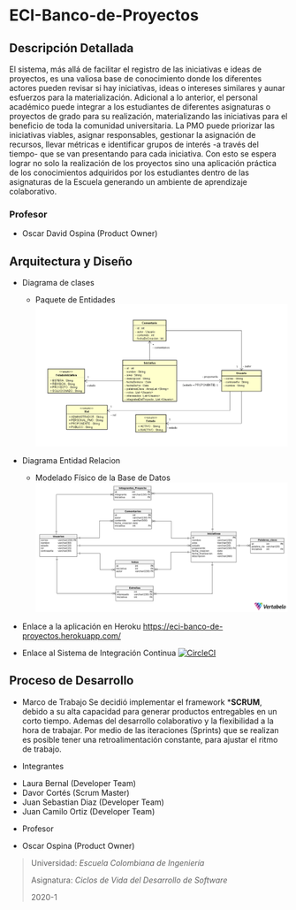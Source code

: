 # ECI-Banco-de-Proyectos

## Descripción Detallada

El sistema, más allá de facilitar el registro de las iniciativas e ideas de proyectos, es una valiosa base de conocimiento donde los diferentes actores pueden revisar si hay iniciativas, ideas o intereses similares y aunar esfuerzos para la materialización. Adicional a lo anterior, el personal académico puede integrar a los estudiantes de diferentes asignaturas o proyectos de grado para su realización, materializando las iniciativas para el beneficio de toda la comunidad universitaria. La PMO puede priorizar las iniciativas viables, asignar responsables, gestionar la asignación de recursos, llevar métricas e identificar grupos de interés -a través del tiempo- que se van presentando para cada iniciativa. Con esto se espera lograr no solo la realización de los proyectos sino una aplicación práctica de los conocimientos adquiridos por los estudiantes dentro de las asignaturas de la Escuela generando un ambiente de aprendizaje colaborativo.




### Profesor
- Oscar David Ospina  (Product Owner)

## Arquitectura y Diseño


- Diagrama de clases
  + Paquete de Entidades
    ![](DClases.PNG)

- Diagrama Entidad Relacion
  + Modelado Físico de la Base de Datos
  ![](ER.png)
  
 - Enlace a la aplicación en Heroku
 https://eci-banco-de-proyectos.herokuapp.com/
 
 - Enlace al Sistema de Integración Continua
 [![CircleCI](https://circleci.com/gh/KubrikDevs/ECI-Banco-de-Proyectos.svg?style=svg)](https://circleci.com/gh/KubrikDevs/ECI-Banco-de-Proyectos)


## Proceso de Desarrollo 

- Marco de Trabajo
Se decidió implementar el framework ***SCRUM**, debido a su alta capacidad para generar productos entregables en un corto tiempo. Ademas del desarrollo colaborativo y la flexibilidad a la hora de trabajar. Por medio de las iteraciones (Sprints) que se realizan es posible tener una retroalimentación constante, para ajustar el ritmo de trabajo. 

- Integrantes

+ Laura Bernal  (Developer Team)
+ Davor Cortés  (Scrum Master)
+ Juan Sebastian Diaz  (Developer Team)
+ Juan Camilo Ortiz  (Developer Team)

- Profesor
+ Oscar Ospina (Product Owner)




> Universidad: _Escuela Colombiana de Ingeniería_
>
> Asignatura:  _Ciclos de Vida del Desarrollo de Software_
>
> 2020-1

